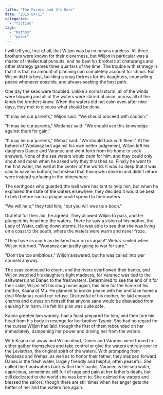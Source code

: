 ```yaml
---
title: "The Rivers and the Seas"
date: "2015-04-11"
categories: 
  - "fiction"
tags: 
  - "mythos"
  - "water"
---
```


I will tell you, first of all, that Wiljon was by no means careless. All three brothers were known for their cleverness, but Wiljon in particular was a master of intellectual pursuits, and he beat his brothers at chaturanga and other strategy games three quarters of the time. The trouble with strategy is that it is that no amount of planning can completely account for chaos. But Wiljon did his best, building a snug fortress for his daughters, counselling peace whenever possible, and always seeking the best path.

One day the seas were troubled. Unlike a normal storm, all of the winds were blowing and all of the waters were stirred at once, across all of the lands the brothers knew. When the waters did not calm even after nine days, they met to discuss what should be done.

"It may be our parents," Wiljon said. "We should proceed with caution."

"It may be our parents," Wodanaz said. "We should use this knowledge against them for gain."

"It may be our parents," Wehaz said. "We should fuck with them." At the behest of Wodanaz but against his own better judgement, Wiljon left his daughers Danec and Varanec and went forth from his home to seek answers. None of the sea waters would calm for him, and they could only shout and moan when he asked why they thrashed so. Finally he went to the first water, the well at the center of the world. It was so deep that it was said to have no bottom, but instead that those who dove in and didn't return were instead surfacing in the otherwhere.

The earthgods who guarded the well were hesitant to help him, but when he explained the state of the waters elsewhere, they decided it would be best to help before such a plague could spread to their waters.

"We will help," they told him, "but you will owe us a boon."

Grateful for their aid, he agreed. They allowed Wiljon to pass, and he plunged his head into the waters. There he saw a vision of his mother, the Lady of Water, calling down storms. He was able to see that she was living on a coast to the south, where the waters were warm and never froze.

"They have as much as declared war on us again!" Wehaz smiled when Wiljon returned. "Wodanaz can justify going to war for sure."

"Don't be too ambitious," Wiljon answered, but he was called into war counsel anyway.

The seas continued to churn, and the rivers overflowed their banks, and Wiljon watched his daughters fight madness, for Varanec was tied to the saltwaters and Danec to the freshwaters. Determined to see the end of it for their sake, Wiljon left his snug home again, this time for the home of his mother, Kaana of Mu. He planned to broker peace with her and take home a deal Wodanaz could not refuse. Distrustful of his mother, he laid enough charms and curses on himself that anyone sane would be dissuaded from causing him harm. He felt his plan was quite safe.

Kaana greeted him warmly, had a feast prepared for him, and then tore his head from his body in revenge for her brother Tzymir. She had no regard for the curses Wiljon had laid, though the first of them rebounded on her immediately, dampening her power and driving her from the waters.

With Kaana cut away and Wiljon dead, Danec and Varanec were forced to either gather themselves and take control or give the waters entirely over to the Leviathan, the original spirit of the waters. With prompting from Wodanaz and Wehaz, as well as to honor their father, they stepped forward. Danec is the fresh water, largely friendly and helpful, often peaceful. She called the floodwaters back within their banks. Varanec is the sea water, capricious, sometimes still full of rage and pain at her father's death, but still dedicated to the world she was born to. She calmed the waters and blessed the sailors, though there are still times when her anger gets the better of her and the waters rise again.
